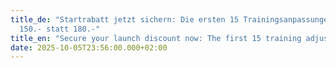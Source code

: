 ```yaml
---
title_de: "Startrabatt jetzt sichern: Die ersten 15 Trainingsanpassungen für nur
  150.- statt 180.-"
title_en: "Secure your launch discount now: The first 15 training adjustments for only 150 instead of 180."
date: 2025-10-05T23:56:00.000+02:00
---
```

